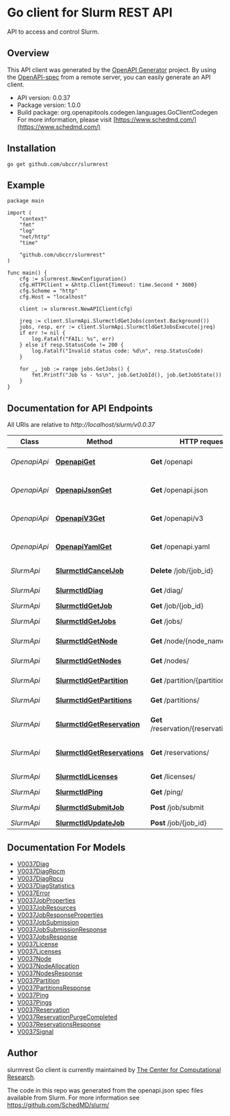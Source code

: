 # Go client for Slurm REST API

API to access and control Slurm.

## Overview
This API client was generated by the [OpenAPI Generator](https://openapi-generator.tech) project.  By using the [OpenAPI-spec](https://www.openapis.org/) from a remote server, you can easily generate an API client.

- API version: 0.0.37
- Package version: 1.0.0
- Build package: org.openapitools.codegen.languages.GoClientCodegen
For more information, please visit [https://www.schedmd.com/](https://www.schedmd.com/)

## Installation

```shell
go get github.com/ubccr/slurmrest
```

## Example

```golang
package main

import (
	"context"
	"fmt"
	"log"
	"net/http"
	"time"

	"github.com/ubccr/slurmrest"
)

func main() {
	cfg := slurmrest.NewConfiguration()
	cfg.HTTPClient = &http.Client{Timeout: time.Second * 3600}
	cfg.Scheme = "http"
	cfg.Host = "localhost"

	client := slurmrest.NewAPIClient(cfg)

	jreq := client.SlurmApi.SlurmctldGetJobs(context.Background())
	jobs, resp, err := client.SlurmApi.SlurmctldGetJobsExecute(jreq)
	if err != nil {
		log.Fatalf("FAIL: %s", err)
	} else if resp.StatusCode != 200 {
		log.Fatalf("Invalid status code: %d\n", resp.StatusCode)
	}

	for _, job := range jobs.GetJobs() {
        fmt.Printf("Job %s - %s\n", job.GetJobId(), job.GetJobState())
    }
}
```

## Documentation for API Endpoints

All URIs are relative to *http://localhost/slurm/v0.0.37*

Class | Method | HTTP request | Description
------------ | ------------- | ------------- | -------------
*OpenapiApi* | [**OpenapiGet**](docs/OpenapiApi.md#openapiget) | **Get** /openapi | Retrieve OpenAPI Specification
*OpenapiApi* | [**OpenapiJsonGet**](docs/OpenapiApi.md#openapijsonget) | **Get** /openapi.json | Retrieve OpenAPI Specification
*OpenapiApi* | [**OpenapiV3Get**](docs/OpenapiApi.md#openapiv3get) | **Get** /openapi/v3 | Retrieve OpenAPI Specification
*OpenapiApi* | [**OpenapiYamlGet**](docs/OpenapiApi.md#openapiyamlget) | **Get** /openapi.yaml | Retrieve OpenAPI Specification
*SlurmApi* | [**SlurmctldCancelJob**](docs/SlurmApi.md#slurmctldcanceljob) | **Delete** /job/{job_id} | cancel or signal job
*SlurmApi* | [**SlurmctldDiag**](docs/SlurmApi.md#slurmctlddiag) | **Get** /diag/ | get diagnostics
*SlurmApi* | [**SlurmctldGetJob**](docs/SlurmApi.md#slurmctldgetjob) | **Get** /job/{job_id} | get job info
*SlurmApi* | [**SlurmctldGetJobs**](docs/SlurmApi.md#slurmctldgetjobs) | **Get** /jobs/ | get list of jobs
*SlurmApi* | [**SlurmctldGetNode**](docs/SlurmApi.md#slurmctldgetnode) | **Get** /node/{node_name} | get node info
*SlurmApi* | [**SlurmctldGetNodes**](docs/SlurmApi.md#slurmctldgetnodes) | **Get** /nodes/ | get all node info
*SlurmApi* | [**SlurmctldGetPartition**](docs/SlurmApi.md#slurmctldgetpartition) | **Get** /partition/{partition_name} | get partition info
*SlurmApi* | [**SlurmctldGetPartitions**](docs/SlurmApi.md#slurmctldgetpartitions) | **Get** /partitions/ | get all partition info
*SlurmApi* | [**SlurmctldGetReservation**](docs/SlurmApi.md#slurmctldgetreservation) | **Get** /reservation/{reservation_name} | get reservation info
*SlurmApi* | [**SlurmctldGetReservations**](docs/SlurmApi.md#slurmctldgetreservations) | **Get** /reservations/ | get all reservation info
*SlurmApi* | [**SlurmctldLicenses**](docs/SlurmApi.md#slurmctldlicenses) | **Get** /licenses/ | get all license info
*SlurmApi* | [**SlurmctldPing**](docs/SlurmApi.md#slurmctldping) | **Get** /ping/ | ping test
*SlurmApi* | [**SlurmctldSubmitJob**](docs/SlurmApi.md#slurmctldsubmitjob) | **Post** /job/submit | submit new job
*SlurmApi* | [**SlurmctldUpdateJob**](docs/SlurmApi.md#slurmctldupdatejob) | **Post** /job/{job_id} | update job


## Documentation For Models

 - [V0037Diag](docs/V0037Diag.md)
 - [V0037DiagRpcm](docs/V0037DiagRpcm.md)
 - [V0037DiagRpcu](docs/V0037DiagRpcu.md)
 - [V0037DiagStatistics](docs/V0037DiagStatistics.md)
 - [V0037Error](docs/V0037Error.md)
 - [V0037JobProperties](docs/V0037JobProperties.md)
 - [V0037JobResources](docs/V0037JobResources.md)
 - [V0037JobResponseProperties](docs/V0037JobResponseProperties.md)
 - [V0037JobSubmission](docs/V0037JobSubmission.md)
 - [V0037JobSubmissionResponse](docs/V0037JobSubmissionResponse.md)
 - [V0037JobsResponse](docs/V0037JobsResponse.md)
 - [V0037License](docs/V0037License.md)
 - [V0037Licenses](docs/V0037Licenses.md)
 - [V0037Node](docs/V0037Node.md)
 - [V0037NodeAllocation](docs/V0037NodeAllocation.md)
 - [V0037NodesResponse](docs/V0037NodesResponse.md)
 - [V0037Partition](docs/V0037Partition.md)
 - [V0037PartitionsResponse](docs/V0037PartitionsResponse.md)
 - [V0037Ping](docs/V0037Ping.md)
 - [V0037Pings](docs/V0037Pings.md)
 - [V0037Reservation](docs/V0037Reservation.md)
 - [V0037ReservationPurgeCompleted](docs/V0037ReservationPurgeCompleted.md)
 - [V0037ReservationsResponse](docs/V0037ReservationsResponse.md)
 - [V0037Signal](docs/V0037Signal.md)


## Author

slurmrest Go client is currently maintained by [The Center for Computational Research](https://buffalo.edu/ccr).

The code in this repo was generated from the openapi.json spec files available
from Slurm. For more information see https://github.com/SchedMD/slurm/
